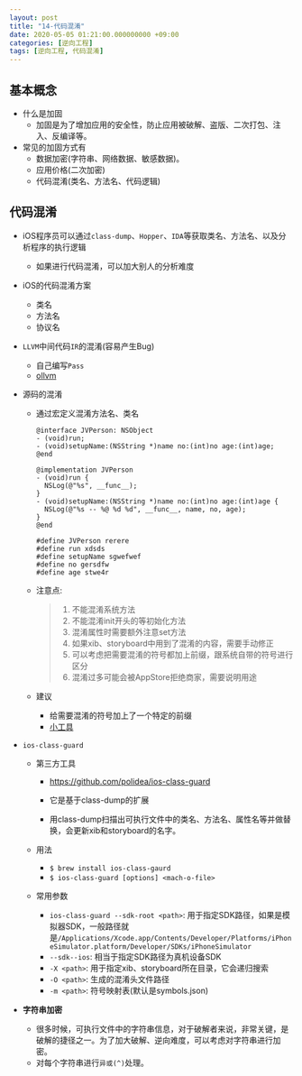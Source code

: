```yaml
---
layout: post
title: "14-代码混淆"
date: 2020-05-05 01:21:00.000000000 +09:00
categories: [逆向工程]
tags: [逆向工程, 代码混淆]
---
```


## 基本概念

+ 什么是加固
  + 加固是为了增加应用的安全性，防止应用被破解、盗版、二次打包、注入、反编译等。
+ 常见的加固方式有
  + 数据加密(字符串、网络数据、敏感数据)。
  + 应用价格(二次加密)
  + 代码混淆(类名、方法名、代码逻辑)

## 代码混淆

+ iOS程序员可以通过`class-dump`、`Hopper`、`IDA`等获取类名、方法名、以及分析程序的执行逻辑

  + 如果进行代码混淆，可以加大别人的分析难度

+ iOS的代码混淆方案

  + 类名
  + 方法名
  + 协议名

+ `LLVM`中间代码`IR`的混淆(容易产生Bug)

  + 自己编写`Pass`
  + [ollvm](https://github.com/obfuscator-llvm/obfuscator)

+ 源码的混淆

  + 通过宏定义混淆方法名、类名

    ```
    @interface JVPerson: NSObject
    - (void)run;
    - (void)setupName:(NSString *)name no:(int)no age:(int)age;
    @end
    
    @implementation JVPerson
    - (void)run {
      NSLog(@"%s", __func__);
    }
    - (void)setupName:(NSString *)name no:(int)no age:(int)age {
      NSLog(@"%s -- %@ %d %d", __func__, name, no, age);
    }
    @end
    ```

    ```
    #define JVPerson rerere
    #define run xdsds
    #define setupName sgwefwef
    #define no gersdfw
    #define age stwe4r
    ```

  + 注意点:

    > 1. 不能混淆系统方法
    > 2. 不能混淆init开头的等初始化方法
    > 3. 混淆属性时需要额外注意set方法
    > 4. 如果xib、storyboard中用到了混淆的内容，需要手动修正
    > 5. 可以考虑把需要混淆的符号都加上前缀，跟系统自带的符号进行区分
    > 6. 混淆过多可能会被AppStore拒绝商家，需要说明用途

  + 建议

    + 给需要混淆的符号加上了一个特定的前缀
    + [小工具](https://github.com/codermjlee/mjcodeobfuscation)

+ `ios-class-guard`

  + 第三方工具

    + https://github.com/polidea/ios-class-guard

    + 它是基于class-dump的扩展

    + 用class-dump扫描出可执行文件中的类名、方法名、属性名等并做替换，会更新xib和storyboard的名字。

  + 用法

    + `$ brew install ios-class-gaurd`
    + `$ ios-class-guard [options] <mach-o-file>`

  + 常用参数

    + `ios-class-guard --sdk-root <path>`: 用于指定SDK路径，如果是模拟器SDK，一般路径就是`/Applications/Xcode.app/Contents/Developer/Platforms/iPhoneSimulator.platform/Developer/SDKs/iPhoneSimulator`
    + `--sdk--ios`: 相当于指定SDK路径为真机设备SDK
    + `-X <path>`: 用于指定xib、storyboard所在目录，它会递归搜索
    + `-O <path>`: 生成的混淆头文件路径
    + `-m <path>`: 符号映射表(默认是symbols.json)

+ **字符串加密**

  + 很多时候，可执行文件中的字符串信息，对于破解者来说，非常关键，是破解的捷径之一。为了加大破解、逆向难度，可以考虑对字符串进行加密。
  + 对每个字符串进行`异或(^)`处理。